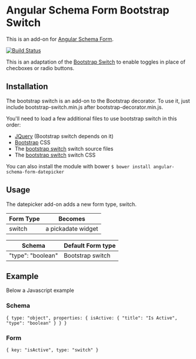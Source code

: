 # Angular Schema Form Bootstrap Switch

This is an add-on for [Angular Schema Form](https://github.com/json-schema-form/angular-schema-form).

[![Build Status](https://travis-ci.org/JChampigny/angular-schema-form-bootstrap-switch.svg?branch=master)](https://travis-ci.org/JChampigny/angular-schema-form-bootstrap-switch)

This is an adaptation of the [Bootstrap Switch](https://github.com/nostalgiaz/bootstrap-switch) to enable toggles in place of checboxes or radio buttons.

## Installation
The bootstrap switch is an add-on to the Bootstrap decorator. To use it, just include bootstrap-switch.min.js after bootstrap-decorator.min.js.

You'll need to load a few additional files to use bootstrap switch in this order:
* [JQuery](https://jquery.com) (Bootstrap switch depends on it)
* [Bootstrap](http://getbootstrap.com) CSS
* The [bootstrap switch](https://github.com/nostalgiaz/bootstrap-switch) switch source files
* The [bootstrap switch](https://github.com/nostalgiaz/bootstrap-switch) switch CSS
 
You can also install the module with bower
`$ bower install angular-schema-form-datepicker`

## Usage
The datepicker add-on adds a new form type, switch.

Form Type | Becomes
--- | ---
switch | a pickadate widget

Schema | Default Form type
--- | ---
"type": "boolean" | Bootstrap switch

## Example
Below a Javascript example
### Schema
`
{
  type: "object",
  properties: {
    isActive: {
      "title": "Is Active",
      "type": "boolean"
    }
  }
}
`
### Form
`
{
  key: "isActive",
  type: "switch"
}
`
